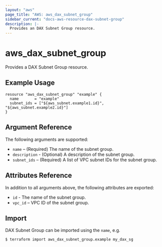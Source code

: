 ```yaml
---
layout: "aws"
page_title: "AWS: aws_dax_subnet_group"
sidebar_current: "docs-aws-resource-dax-subnet-group"
description: |-
  Provides an DAX Subnet Group resource.
---
```


# aws_dax_subnet_group

Provides a DAX Subnet Group resource.

## Example Usage

```hcl
resource "aws_dax_subnet_group" "example" {
  name       = "example"
  subnet_ids = ["${aws_subnet.example1.id}", "${aws_subnet.example2.id}"]
}
```

## Argument Reference

The following arguments are supported:

* `name` – (Required) The name of the subnet group.
* `description` - (Optional) A description of the subnet group.
* `subnet_ids` – (Required) A list of VPC subnet IDs for the subnet group.

## Attributes Reference

In addition to all arguments above, the following attributes are exported:

* `id` - The name of the subnet group.
* `vpc_id` – VPC ID of the subnet group.

## Import

DAX Subnet Group can be imported using the `name`, e.g.

```
$ terraform import aws_dax_subnet_group.example my_dax_sg
```
